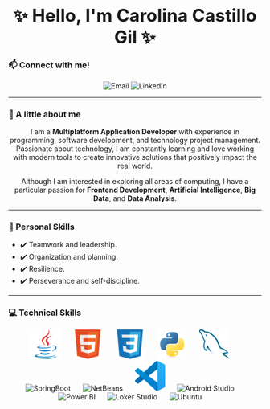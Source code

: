 <h1 align="center" style="font-size: 2.5em;">✨ Hello, I'm Carolina Castillo Gil ✨</h1>

### 📫 Connect with me!  
<p align="center">
  <a href="mailto:soycarolinacastillo@gmail.com" target="_blank" style="text-decoration: none;">
    <img src="https://img.icons8.com/color/48/000000/gmail-new.png" alt="Email"/>
  </a>
  <a href="https://www.linkedin.com/in/carolina-castillo-gil-48462330b/" target="_blank" style="text-decoration: none;">
    <img src="https://img.icons8.com/color/48/000000/linkedin.png" alt="LinkedIn"/>
  </a>
</p>

<hr>

### 🚀 A little about me  
<p align="center">I am a <strong>Multiplatform Application Developer</strong> with experience in programming, software development, and technology project management.
  Passionate about technology, I am constantly learning and love working with modern tools to create innovative solutions that positively impact the real world.</p>
<p align="center">Although I am interested in exploring all areas of computing, I have a particular passion for <strong>Frontend Development</strong>, <strong>Artificial Intelligence</strong>, <strong>Big Data</strong>, and <strong>Data Analysis</strong>.</p>

<hr>

### 🌟 Personal Skills  
<ul>
  <li>✔️ Teamwork and leadership.</li>
  <li>✔️ Organization and planning.</li>
  <li>✔️ Resilience.</li>
  <li>✔️ Perseverance and self-discipline.</li>
</ul>

<hr>

### 💻 Technical Skills 
<div align="center">
  <img src="https://raw.githubusercontent.com/devicons/devicon/master/icons/java/java-original.svg" alt="Java" width="60" height="60" style="margin-right: 20px;"/>
  <img src="https://raw.githubusercontent.com/devicons/devicon/master/icons/html5/html5-original.svg" alt="HTML5" width="60" height="60" style="margin-right: 20px;"/>
  <img src="https://raw.githubusercontent.com/devicons/devicon/master/icons/css3/css3-original.svg" alt="CSS3" width="60" height="60" style="margin-right: 20px;"/>
  <img src="https://raw.githubusercontent.com/devicons/devicon/master/icons/python/python-original.svg" alt="Python" width="60" height="60" style="margin-right: 20px;"/>
  <img src="https://raw.githubusercontent.com/devicons/devicon/master/icons/mysql/mysql-original.svg" alt="MySQL" width="60" height="60" style="margin-right: 20px;"/> 
  <img src="https://img.icons8.com/?size=512&id=90519&format=png" alt="SpringBoot" width="60" height="60" style="margin-right: 20px;"/> 
  <img src="https://upload.wikimedia.org/wikipedia/commons/9/98/Apache_NetBeans_Logo.svg" alt="NetBeans" width="60" height="60" style="margin-right: 20px;"/>
  <img src="https://raw.githubusercontent.com/devicons/devicon/master/icons/vscode/vscode-original.svg" alt="Visual Studio Code" width="60" height="60" style="margin-right: 20px;"/>
  <img src="https://upload.wikimedia.org/wikipedia/commons/thumb/c/c1/Android_Studio_icon_%282023%29.svg/2048px-Android_Studio_icon_%282023%29.svg.png" alt="Android Studio" width="60" height="60" style="margin-right: 20px;"/>
  <img src="https://upload.wikimedia.org/wikipedia/commons/c/cf/New_Power_BI_Logo.svg" alt="Power BI" width="60" height="60" style="margin-right: 20px;"/>
  <img src="https://www.svgrepo.com/show/354012/looker-icon.svg" alt="Loker Studio" width="60" height="60" style="margin-right: 20px;"/>
  <img src="https://assets.ubuntu.com/v1/29985a98-ubuntu-logo32.png" alt="Ubuntu" width="60" height="60" style="margin-right: 20px;"/>
</div>







